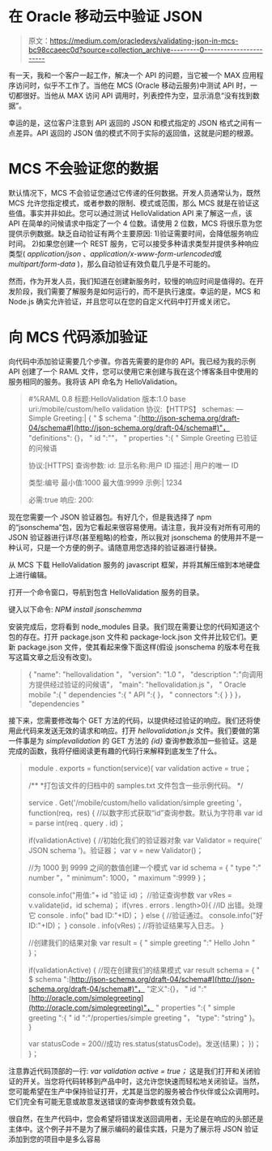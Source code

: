 # 在 Oracle 移动云中验证 JSON

> 原文：<https://medium.com/oracledevs/validating-json-in-mcs-bc98ccaeec0d?source=collection_archive---------0----------------------->

有一天，我和一个客户一起工作，解决一个 API 的问题，当它被一个 MAX 应用程序访问时，似乎不工作了。当他在 MCS (Oracle 移动云服务)中测试 API 时，一切都很好。当他从 MAX 访问 API 调用时，列表控件为空，显示消息“没有找到数据”。

幸运的是，这位客户注意到 API 返回的 JSON 和模式指定的 JSON 格式之间有一点差异。API 返回的 JSON 值的模式不同于实际的返回值，这就是问题的根源。

# MCS 不会验证您的数据

默认情况下，MCS 不会验证您通过它传递的任何数据。开发人员通常认为，既然 MCS 允许您指定模式，或者参数的限制、模式或范围，那么 MCS 就是在验证这些值。事实并非如此。您可以通过测试 HelloValidation API 来了解这一点，该 API 在简单的问候请求中指定了一个 4 位数。请使用 2 位数，MCS 将很乐意为您提供示例数据。缺乏自动验证有两个主要原因:
1)验证需要时间，会降低服务响应时间。
2)如果您创建一个 REST 服务，它可以接受多种请求类型并提供多种响应类型( *application/json* 、*application/x-www-form-urlencoded*或 *multipart/form-data* )，那么自动验证有效负载几乎是不可能的。

然而，作为开发人员，我们知道在创建新服务时，较慢的响应时间是值得的。在开发阶段，我们需要了解服务是如何运行的，而不是执行速度。幸运的是，MCS 和 Node.js 确实允许验证，并且您可以在您的自定义代码中打开或关闭它。

# 向 MCS 代码添加验证

向代码中添加验证需要几个步骤。你首先需要的是你的 API。我已经为我的示例 API 创建了一个 RAML 文件，您可以使用它来创建与我在这个博客条目中使用的服务相同的服务。我将该 API 命名为 HelloValidation。

> #%RAML 0.8
> 标题:HelloValidation
> 版本:1.0
> base uri:/mobile/custom/hello validation
> 协议:【HTTPS】
> schemas:
> —Simple Greeting:|
> {
> " $ schema ":[http://json-schema.org/draft-04/schema#](http://json-schema.org/draft-04/schema#)"，
> "definitions": {}，
> " id ":""，
> " properties ":{
> " Simple Greeting 已验证的问候语
> 
> 协议:[HTTPS]
> 查询参数:
> id:
> 显示名称:用户 ID
> 描述:|
> 用户的唯一 ID
> 
> 类型:编号
> 最小值:1000
> 最大值:9999
> 示例:|
> 1234
> 
> 必需:true
> 响应:
> 200:

现在您需要一个 JSON 验证器包。有好几个，但是我选择了 npm 的“jsonschema”包，因为它看起来很容易使用。请注意，我并没有对所有可用的 JSON 验证器进行详尽(甚至粗略)的检查，所以我对 jsonschema 的使用并不是一种认可，只是一个方便的例子。请随意用您选择的验证器进行替换。

从 MCS 下载 HelloValidation 服务的 javascript 框架，并将其解压缩到本地硬盘上进行编辑。

打开一个命令窗口，导航到包含 HelloValidation 服务的目录。

键入以下命令:
*NPM install jsonschemma*

安装完成后，您将看到 node_modules 目录。我们现在需要让您的代码知道这个包的存在。打开 package.json 文件和 package-lock.json 文件并比较它们。更新 package.json 文件，使其看起来像下面这样(假设 jsonschema 的版本号在我写这篇文章之后没有改变)。

> {
> "name": "hellovalidation "，
> "version": "1.0 "，
> "description ":"向调用方提供经过验证的问候语"，
> "main": "hellovalidation.js "，
> " Oracle mobile ":{
> " dependencies ":{
> " API ":{ }，
> " connectors ":{ }
> }
> }，
> "dependencies "

接下来，您需要修改每个 GET 方法的代码，以提供经过验证的响应。我们还将使用此代码来发送无效的请求和响应。打开 *hellovalidation.js* 文件。我们要做的第一件事是为 *simplevalidation* 的 GET 方法的 *{id}* 查询参数添加一些验证。这是完成的函数，我将仔细阅读更有趣的代码行来解释到底发生了什么。

> module . exports = function(service){
> var validation active = true；
> 
> /**
> *打包该文件的归档中的 samples.txt 文件包含一些示例代码。
> */
> 
> service . Get('/mobile/custom/hello validation/simple greeting '，function(req，res) {
> //以数字形式获取“id”查询参数。默认为字符串
> var id = parse int(req . query . id)；
> 
> if(validationActive) {
> //初始化我们的验证器对象
> var Validator = require(' JSON schema ')。验证器；
> var v = new Validator()；
> 
> //为 1000 到 9999 之间的数值创建一个模式
> var id schema = { " type ":" number "，" minimum": 1000，" maximum ":9999 }；
> 
> console.info("用值:"+ id "验证 id)；
> //验证查询参数
> var vRes = v.validate(id，id schema)；
> if(vres . errors . length>0){
> //ID 出错。处理它
> console . info(" bad ID:"+ID)；
> } else {
> //验证通过。
> console.info("好 ID:"+ID)；
> }
> console . info(vRes)；//将验证结果写入日志。
> }
> 
> //创建我们的结果对象
> var result = { " simple greeting ":" Hello John " }；
> 
> if(validationActive) {
> //现在创建我们的结果模式
> var result schema = {
> " $ schema ":[http://json-schema.org/draft-04/schema#](http://json-schema.org/draft-04/schema#)"，
> "定义":{}，
> " id ":"[http://oracle.com/simplegreeting](http://oracle.com/simplegreeting)"，
> " properties ":{
> " simple greeting ":{
> " id ":"/properties/simple greeting "，
> "type": "string"
> }。
> }
> 
> var statusCode = 200//成功
> res.status(statusCode)。发送(结果)；
> })；
> }；

注意靠近代码顶部的一行:
*var validation active = true；*
这是我们打开和关闭验证的开关。当您将代码转移到产品中时，这允许您快速而轻松地关闭验证。当然，您可能希望在生产中保持验证打开，尤其是当您的服务被合作伙伴或公众调用时。它们完全有可能无意或故意发送错误的查询参数或有效负载。

很自然，在生产代码中，您会希望将错误发送回调用者，无论是在响应的头部还是主体中。这个例子并不是为了展示编码的最佳实践，只是为了展示将 JSON 验证添加到您的项目中是多么容易